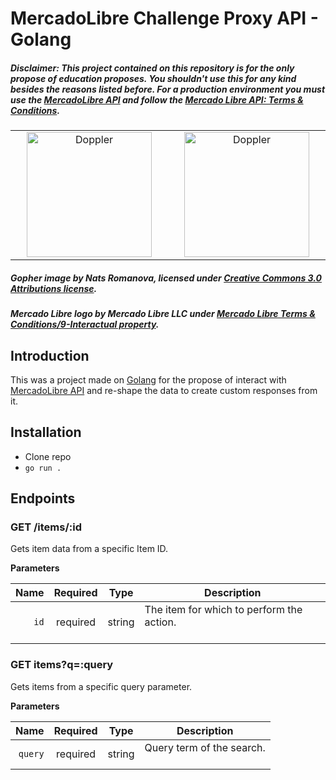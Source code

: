 # MercadoLibre Challenge Proxy API - Golang

##### *Disclaimer: This project contained on this repository is for the only propose of education proposes. You shouldn't use this for any kind besides the reasons listed before. For a production environment you must use the [MercadoLibre API](https://api.mercadolibre.com/) and follow the [Mercado Libre API: Terms & Conditions](https://developers.mercadolibre.com.uy/es_ar/terminos-y-condiciones)*.

<div align="center">
    <table cellpadding="5">
        <tbody align="center">
            <tr>
                <td style="width:30%">
                    <a href="https://bit.ly/awesome-go-doppler">
                        <img src="https://i.imgur.com/ptbaGiH.png" width="200" alt="Doppler"><br/>
                    </a>
                </td>
                 <td style="width:30%">
                    <a href="https://bit.ly/awesome-go-doppler">
                        <img src="https://http2.mlstatic.com/frontend-assets/ml-web-navigation/ui-navigation/5.19.5/mercadolibre/logo__large_plus.png" width="200" alt="Doppler"><br/>
                    </a>
                </td>
            </tr>
        </tbody>
    </table>
</div>

##### *Gopher image by Nats Romanova, licensed under [Creative Commons 3.0 Attributions license][cc3-by].*

##### *Mercado Libre logo by Mercado Libre LLC under [Mercado Libre Terms & Conditions/9-Interactual property][meli-term-and-conditions].*

## Introduction
This was a project made on [Golang](https://go.dev/) for the propose of interact with [MercadoLibre API](https://api.mercadolibre.com/) and re-shape the data to create custom responses from it.

## Installation
* Clone repo
* `go run .`

## Endpoints

### GET /items/:id
Gets item data from a specific Item ID.

**Parameters**

| Name | Required | Type | Description                                                                                                                                                           |
| -------------:|:--------:|:-------:| --------------------------------------------------------------------------------------------------------------------------------------------------------------------- |
| `id` | required | string  | The item for which to perform the action. <br/><br/>

### GET items?q=:query
Gets items from a specific query parameter. 

**Parameters**

| Name | Required | Type | Description                                                                                                                                                           |
| -------------:|:--------:|:-------:| --------------------------------------------------------------------------------------------------------------------------------------------------------------------- |
| `query` | required | string  | Query term of the search. <br/><br/>

[cc3-by]: https://creativecommons.org/licenses/by/3.0/
[meli-term-and-conditions]: https://www.mercadolibre.com.ar/ayuda/terminos-y-condiciones-de-uso_991